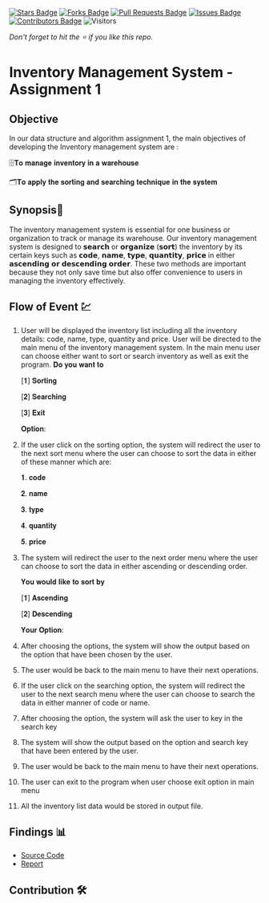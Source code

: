 [![Stars Badge](https://img.shields.io/github/stars/jjn7702/SECJ2013-DSA)](https://github.com/jjn7702/SECJ2013-DSA/Submission/Sample/stargazers)
[![Forks Badge](https://img.shields.io/github/forks/jjn7702/SECJ2013-DSA)](https://github.com/jjn7702/SECJ2013-DSA/Submission/Sample/network/members)
[![Pull Requests Badge](https://img.shields.io/github/issues-pr/jjn7702/SECJ2013-DSA)](https://github.com/jjn7702/SECJ2013-DSA/Submission/Sample/pulls)
[![Issues Badge](https://img.shields.io/github/issues/jjn7702/SECJ2013-DSA)](https://github.com/jjn7702/SECJ2013-DSA/Submission/Sample/issues)
[![Contributors Badge](https://img.shields.io/github/contributors/jjn7702/SECJ2013-DSA?color=2b9348)](https://github.com/jjn7702/SECJ2013-DSA/Submission/Sample/graphs/contributors)
![Visitors](https://api.visitorbadge.io/api/visitors?path=https%3A%2F%2Fgithub.com%2Fjjn7702%2FSECJ2013-DSA%2FSubmission%2FSample&labelColor=%23d9e3f0&countColor=%23697689&style=flat)

_Don't forget to hit the :star: if you like this repo._

# Inventory Management System - Assignment 1
## Objective
In our data structure and algorithm assignment 1, the main objectives of developing the Inventory management system are :

🗄️𝐓𝐨 𝐦𝐚𝐧𝐚𝐠𝐞 𝐢𝐧𝐯𝐞𝐧𝐭𝐨𝐫𝐲 𝐢𝐧 𝐚 𝐰𝐚𝐫𝐞𝐡𝐨𝐮𝐬𝐞

🗂️𝐓𝐨 𝐚𝐩𝐩𝐥𝐲 𝐭𝐡𝐞 𝐬𝐨𝐫𝐭𝐢𝐧𝐠 𝐚𝐧𝐝 𝐬𝐞𝐚𝐫𝐜𝐡𝐢𝐧𝐠 𝐭𝐞𝐜𝐡𝐧𝐢𝐪𝐮𝐞 𝐢𝐧 𝐭𝐡𝐞 𝐬𝐲𝐬𝐭𝐞𝐦


## Synopsis📝

The inventory management system is essential for one business or organization to track or manage its warehouse. Our inventory management system is designed to 𝘀𝗲𝗮𝗿𝗰𝗵 or 𝗼𝗿𝗴𝗮𝗻𝗶𝘇𝗲 (𝘀𝗼𝗿𝘁) the inventory by its certain keys such as 𝗰𝗼𝗱𝗲, 𝗻𝗮𝗺𝗲, 𝘁𝘆𝗽𝗲, 𝗾𝘂𝗮𝗻𝘁𝗶𝘁𝘆, 𝗽𝗿𝗶𝗰𝗲 in either 𝗮𝘀𝗰𝗲𝗻𝗱𝗶𝗻𝗴 𝗼𝗿 𝗱𝗲𝘀𝗰𝗲𝗻𝗱𝗶𝗻𝗴 𝗼𝗿𝗱𝗲𝗿. These two methods are important because they not only save time but also offer convenience to users in managing the inventory effectively.



## Flow of Event 💹

1. User will be displayed the inventory list including all the inventory details: code, name, type, quantity and price. User will be directed to the main menu of the inventory management system. In the main menu user can choose either want to sort or search inventory as well as exit the program.
   𝐃𝐨 𝐲𝐨𝐮 𝐰𝐚𝐧𝐭 𝐭𝐨
   
   [𝟏] 𝐒𝐨𝐫𝐭𝐢𝐧𝐠
   
   [𝟐] 𝐒𝐞𝐚𝐫𝐜𝐡𝐢𝐧𝐠
   
   [𝟑] 𝐄𝐱𝐢𝐭
   
   𝐎𝐩𝐭𝐢𝐨𝐧:
   
3. If the user click on the sorting option, the system will redirect the user to the next sort menu
 where the user can choose to sort the data in either of these manner which are:

    𝟏. 𝐜𝐨𝐝𝐞
   
    𝟐. 𝐧𝐚𝐦𝐞
   
    𝟑. 𝐭𝐲𝐩𝐞
   
    𝟒. 𝐪𝐮𝐚𝐧𝐭𝐢𝐭𝐲
   
    𝟓. 𝐩𝐫𝐢𝐜𝐞
   
       
4. The system will redirect the user to the next order menu where the user can choose to sort the data in either ascending or descending order.

    𝐘𝐨𝐮 𝐰𝐨𝐮𝐥𝐝 𝐥𝐢𝐤𝐞 𝐭𝐨 𝐬𝐨𝐫𝐭 𝐛𝐲
   
    [𝟏] 𝐀𝐬𝐜𝐞𝐧𝐝𝐢𝐧𝐠
   
    [𝟐] 𝐃𝐞𝐬𝐜𝐞𝐧𝐝𝐢𝐧𝐠
   
    𝐘𝐨𝐮𝐫 𝐎𝐩𝐭𝐢𝐨𝐧:

5. After choosing the options, the system will show the output based on the option that have been chosen by the user.

6. The user would be back to the main menu to have their next operations.

7. If the user click on the searching option, the system will redirect the user to the next search menu where the user can choose to search the data in either manner of code or name.

8. After choosing the option, the system will ask the user to key in the search key
  
9. The system will show the output based on the option and search key that have been entered by the user.
   
10. The user would be back to the main menu to have their next operations.

11. The user can exit to the program when user choose exit option in main menu

12. All the inventory list data would be stored in output file.

## Findings 📊

- [Source Code](./source_code)
- [Report](./report)

## Contribution 🛠️
